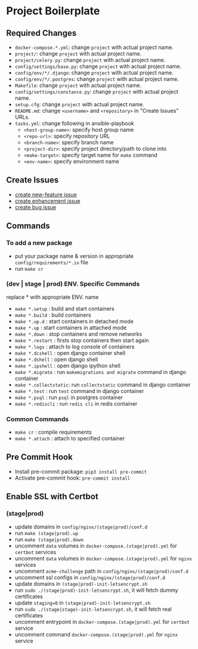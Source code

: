 # Project Boilerplate

## Required Changes
* `docker-compose.*.yml`: change `project` with actual project name.
* `project/`: change `project` with actual project name.
* `project/celery.py`: change `project` with actual project name.
* `config/settings/base.py`: change `project` with actual project name.
* `config/env/*/.django`: change `project` with actual project name.
* `config/env/*/.postgres`: change `project` with actual project name.
* `Makefile`: change `project` with actual project name.
* `config/settings/constance.py`: change `project` with actual project name.
* `setup.cfg`: change `project` with actual project name.
* `README.md`: change `<username>` and `<repository>` in "Create Issues" URLs.
* `tasks.yml`: change following in ansible-playbook
  * `<host-group-name>`: specify host group name
  * `<repo-url>`: specify repository URL
  * `<branch-name>`: specify branch name
  * `<project-dir>`: specify project directory/path to clone into
  * `<make-target>`: specify target name for `make` command
  * `<env-name>`: specify environment name

## Create Issues
* [create new-feature issue](https://github.com/<username>/<repository>/issues/new?template=new-feature.md)
* [create enhancement issue](https://github.com/<username>/<repository>/issues/new?template=enhancement.md)
* [create bug issue](https://github.com/<username>/<repository>/issues/new?template=bug.md)

## Commands
### To add a new package
* put your package name & version in appropriate `config/requirements/*.in` file
* run `make cr`

### (dev | stage | prod) ENV. Specific Commands
replace * with appropriate ENV. name
* `make *.setup`        : build and start containers
* `make *.build`        : build containers
* `make *.up.d`         : start containers in detached mode
* `make *.up`           : start containers in attached mode
* `make *.down`         : stop containers and remove networks
* `make *.restart`      : firsts stop containers then start again
* `make *.logs`         : attach to log console of containers
* `make *.dcshell`      : open django container shell
* `make *.dshell`       : open django shell
* `make *.ipshell`      : open django ipython shell
* `make *.migrate`      : run `makemigrations and migrate` command in django container
* `make *.collectstatic`: run `collectstatic` command in django container
* `make *.test`         : run `test` command in django container
* `make *.psql`         : run `psql` in postgres container
* `make *.rediscli`     : run `redis cli` in redis container

### Common Commands
* `make cr`             : compile requirements
* `make *.attach`       : attach to specified container

## Pre Commit Hook
* Install pre-commit package: `pip3 install pre-commit`
* Activate pre-commit hook: `pre-commit install`

## Enable SSL with Certbot
### (stage|prod)
* update domains in `config/nginx/(stage|prod)/conf.d`
* run `make (stage|prod).up`
* run `make (stage|prod).down`
* uncomment `data` volumes in `docker-compose.(stage|prod).yml` for `certbot` services
* uncomment `data` volumes in `docker-compose.(stage|prod).yml` for `nginx` services
* uncomment `acme-challenge` path in `config/nginx/(stage|prod)/conf.d`
* uncomment ssl configs in `config/nginx/(stage|prod)/conf.d`
* update domains in `(stage|prod)-init-letsencrypt.sh`
* run `sudo ./(stage|prod)-init-letsencrypt.sh`, it will fetch dummy certificates
* update `staging=0` in `(stage|prod)-init-letsencrypt.sh`
* run `sudo ./(stage|stage)-init-letsencrypt.sh`, it will fetch real certificates
* uncomment entrypoint in `docker-compose.(stage|prod).yml` for `certbot` service 
* uncomment command `docker-compose.(stage|prod).yml` for `nginx` service
